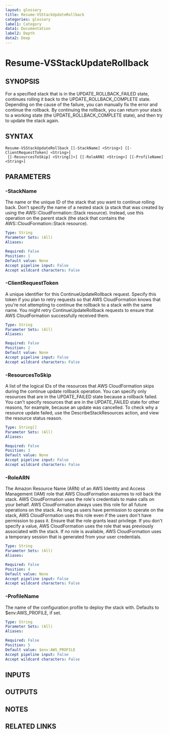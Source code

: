 ```yaml
---
layout: glossary
title: Resume-VSStackUpdateRollback
categories: glossary
label1: Category
data1: Documentation
label2: Depth
data2: Deep
---
```


# Resume-VSStackUpdateRollback

## SYNOPSIS
For a specified stack that is in the UPDATE_ROLLBACK_FAILED state, continues rolling it back to the UPDATE_ROLLBACK_COMPLETE state.
Depending on the cause of the failure, you can manually fix the error and continue the rollback.
By continuing the rollback, you can return your stack to a working state (the UPDATE_ROLLBACK_COMPLETE state), and then try to update the stack again.

## SYNTAX

```
Resume-VSStackUpdateRollback [[-StackName] <String>] [[-ClientRequestToken] <String>]
 [[-ResourcesToSkip] <String[]>] [[-RoleARN] <String>] [[-ProfileName] <String>]
```

## PARAMETERS

### -StackName
The name or the unique ID of the stack that you want to continue rolling back.
Don't specify the name of a nested stack (a stack that was created by using the AWS::CloudFormation::Stack resource).
Instead, use this operation on the parent stack (the stack that contains the AWS::CloudFormation::Stack resource).

```yaml
Type: String
Parameter Sets: (All)
Aliases: 

Required: False
Position: 1
Default value: None
Accept pipeline input: False
Accept wildcard characters: False
```

### -ClientRequestToken
A unique identifier for this ContinueUpdateRollback request.
Specify this token if you plan to retry requests so that AWS CloudFormation knows that you're not attempting to continue the rollback to a stack with the same name.
You might retry ContinueUpdateRollback requests to ensure that AWS CloudFormation successfully received them.

```yaml
Type: String
Parameter Sets: (All)
Aliases: 

Required: False
Position: 2
Default value: None
Accept pipeline input: False
Accept wildcard characters: False
```

### -ResourcesToSkip
A list of the logical IDs of the resources that AWS CloudFormation skips during the continue update rollback operation.
You can specify only resources that are in the UPDATE_FAILED state because a rollback failed.
You can't specify resources that are in the UPDATE_FAILED state for other reasons, for example, because an update was cancelled.
To check why a resource update failed, use the DescribeStackResources action, and view the resource status reason.

```yaml
Type: String[]
Parameter Sets: (All)
Aliases: 

Required: False
Position: 3
Default value: None
Accept pipeline input: False
Accept wildcard characters: False
```

### -RoleARN
The Amazon Resource Name (ARN) of an AWS Identity and Access Management (IAM) role that AWS CloudFormation assumes to roll back the stack.
AWS CloudFormation uses the role's credentials to make calls on your behalf.
AWS CloudFormation always uses this role for all future operations on the stack.
As long as users have permission to operate on the stack, AWS CloudFormation uses this role even if the users don't have permission to pass it.
Ensure that the role grants least privilege.
If you don't specify a value, AWS CloudFormation uses the role that was previously associated with the stack.
If no role is available, AWS CloudFormation uses a temporary session that is generated from your user credentials.

```yaml
Type: String
Parameter Sets: (All)
Aliases: 

Required: False
Position: 4
Default value: None
Accept pipeline input: False
Accept wildcard characters: False
```

### -ProfileName
The name of the configuration profile to deploy the stack with.
Defaults to $env:AWS_PROFILE, if set.

```yaml
Type: String
Parameter Sets: (All)
Aliases: 

Required: False
Position: 5
Default value: $env:AWS_PROFILE
Accept pipeline input: False
Accept wildcard characters: False
```

## INPUTS

## OUTPUTS

## NOTES

## RELATED LINKS

